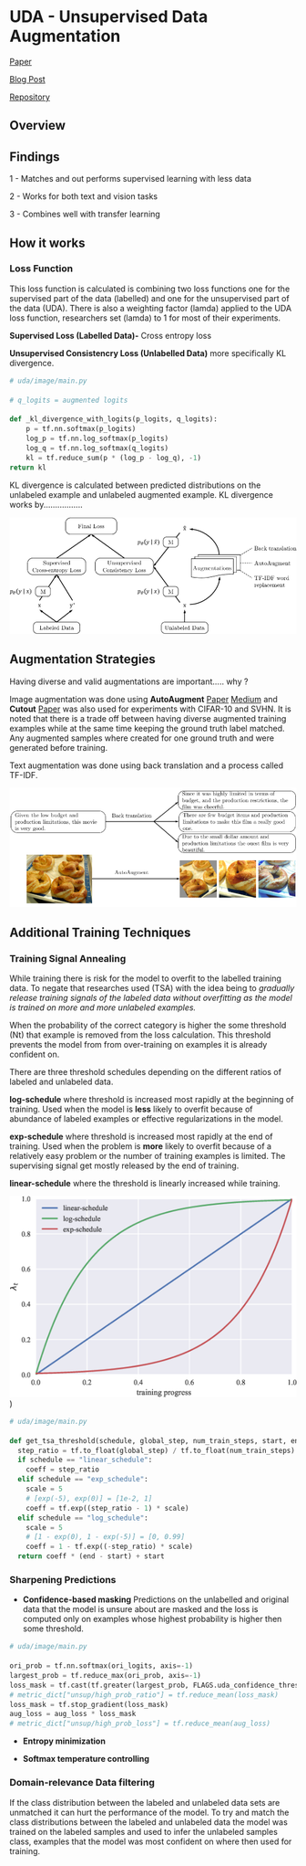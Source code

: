 # UDA - Unsupervised Data Augmentation

[Paper](https://arxiv.org/abs/1904.12848)

[Blog Post](https://ai.googleblog.com/2019/07/advancing-semi-supervised-learning-with.html)

[Repository](https://github.com/google-research/uda)

## Overview

## Findings

1 - Matches and out performs supervised learning with less data

2 - Works for both text and vision tasks

3 - Combines well with transfer learning


## How it works

###  Loss Function

This loss function is calculated is combining two loss functions one for the supervised part of the data (labelled) and one for the unsupervised part of the data (UDA). There is also a weighting factor (lamda) applied to the UDA loss function, researchers set (lamda) to 1 for most of their experiments.
 
**Supervised Loss (Labelled Data)-**  Cross entropy loss

**Unsupervised Consistencry Loss (Unlabelled Data)** more specifically KL divergence.

```Python
# uda/image/main.py

# q_logits = augmented logits 

def _kl_divergence_with_logits(p_logits, q_logits):
    p = tf.nn.softmax(p_logits)
    log_p = tf.nn.log_softmax(p_logits)
    log_q = tf.nn.log_softmax(q_logits)
    kl = tf.reduce_sum(p * (log_p - log_q), -1)
return kl

```

KL divergence is calculated between predicted distributions on the unlabeled example and unlabeled augmented example. KL divergence works by.................


![loss function](./assets/4-Figure1-1.png)

## Augmentation Strategies

Having diverse and valid augmentations are important..... why ?

Image augmentation was done using  **AutoAugment** [Paper](https://ai.googleblog.com/2018/06/improving-deep-learning-performance.html) [Medium](https://towardsdatascience.com/how-to-improve-your-image-classifier-with-googles-autoaugment-77643f0be0c9) and **Cutout** [Paper](https://arxiv.org/abs/1708.04552) was also used for experiments with CIFAR-10 and SVHN. It is noted that there is a trade off between having diverse augmented training examples while at the same time keeping the ground truth label matched. Any augmented samples where created for one ground truth and were generated before training.

Text augmentation was done using back translation and a process called TF-IDF.

![UDA Data augmentation](./assets/UDA-augmentation.png)


## Additional Training Techniques

### Training Signal Annealing

While training there is risk for the model to overfit to the labelled training data. To negate that researches used (TSA) with the idea being to *gradually release training signals of the labeled data without overfitting as the model is trained on more and more unlabeled examples.*

When the probability of the correct category is higher the some threshold (Nt) that example is removed from the loss calculation. This threshold prevents the model from from over-training on examples it is already confident on.

There are three threshold schedules depending on the different ratios of labeled and unlabeled data.

**log-schedule** where threshold is increased most rapidly at the beginning of training. Used when the model is **less** likely to overfit because of abundance of labeled examples or effective regularizations in the model.

**exp-schedule** where threshold is increased most rapidly at the end of training. Used when the problem is **more** likely to overfit because of a relatively easy problem or the number of training examples is limited. The supervising signal get mostly released by the end of training.

**linear-schedule** where the threshold is linearly increased while training.

![training signal schedules](./assets/5-Figure2-1.png))


```Python
# uda/image/main.py

def get_tsa_threshold(schedule, global_step, num_train_steps, start, end):
  step_ratio = tf.to_float(global_step) / tf.to_float(num_train_steps)
  if schedule == "linear_schedule":
    coeff = step_ratio
  elif schedule == "exp_schedule":
    scale = 5
    # [exp(-5), exp(0)] = [1e-2, 1]
    coeff = tf.exp((step_ratio - 1) * scale)
  elif schedule == "log_schedule":
    scale = 5
    # [1 - exp(0), 1 - exp(-5)] = [0, 0.99]
    coeff = 1 - tf.exp((-step_ratio) * scale)
  return coeff * (end - start) + start
```

### Sharpening Predictions

- **Confidence-based masking** Predictions on the unlabelled and original data that the model is unsure about are masked and the loss is computed only on examples whose highest probability is higher then some threshold.

```python
# uda/image/main.py

ori_prob = tf.nn.softmax(ori_logits, axis=-1)
largest_prob = tf.reduce_max(ori_prob, axis=-1)
loss_mask = tf.cast(tf.greater(largest_prob, FLAGS.uda_confidence_thresh), tf.float32)
# metric_dict["unsup/high_prob_ratio"] = tf.reduce_mean(loss_mask)
loss_mask = tf.stop_gradient(loss_mask)
aug_loss = aug_loss * loss_mask
# metric_dict["unsup/high_prob_loss"] = tf.reduce_mean(aug_loss)

```

- **Entropy minimization**

- **Softmax temperature controlling**

### Domain-relevance Data filtering

If the class distribution between the labeled and unlabeled data sets are unmatched it can hurt the performance of the model. To try and match the class distributions between the labeled and unlabeled data the model was trained on the labeled samples and used to infer the unlabeled samples class, examples that the model was most confident on where then used for training.